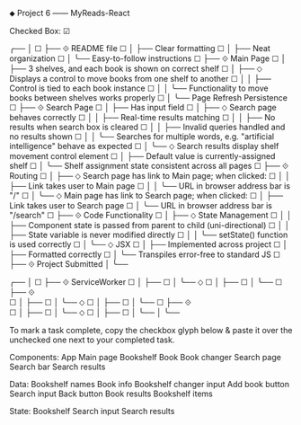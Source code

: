 ⬥ Project 6 —— MyReads-React

Checked Box: ☑︎

  ╭── <Rubric>
  │
☐ ├── ⟐ README file
☐ │   ├── Clear formatting
☐ │   ├── Neat organization
☐ │   ╰── Easy-to-follow instructions
☐ ├── ⟐ Main Page
☐ │   ├── 3 shelves, and each book is shown on correct shelf
☐ │   ├── ⬦ Displays a control to move books from one shelf to another
☐ │   │   ├── Control is tied to each book instance
☐ │   │   ╰── Functionality to move books between shelves works properly
☐ │   ╰── Page Refresh Persistence
☐ ├── ⟐ Search Page
☐ │   ├── Has input field
☐ │   ├── ⬦ Search page behaves correctly
☐ │   │   ├── Real-time results matching
☐ │   │   ├── No results when search box is cleared
☐ │   │   ├── Invalid queries handled and no results shown
☐ │   │   ╰── Searches for multiple words, e.g. "artificial intelligence" behave as expected
☐ │   ╰── ⬦ Search results display shelf movement control element
☐ │       ├── Default value is currently-assigned shelf
☐ │       ╰── Shelf assignment state consistent across all pages
☐ ├── ⟐ Routing
☐ │   ├── ⬦ Search page has link to Main page; when clicked:
☐ │   │   ├── Link takes user to Main page
☐ │   │   ╰── URL in browser address bar is "/"
☐ │   ╰── ⬦ Main page has link to Search page; when clicked:
☐ │       ├── Link takes user to Search page
☐ │       ╰── URL in browser address bar is "/search"
☐ ├── ⟐ Code Functionality
☐ │   ├── ⬦ State Management
☐ │   │   ├── Component state is passed from parent to child (uni-directional)
☐ │   │   ├── State variable is never modified directly
☐ │   │   ╰── setState() function is used correctly
☐ │   ╰── ⬦ JSX
☐ │       ├── Implemented across project
☐ │       ├── Formatted correctly
☐ │       ╰── Transpiles error-free to standard JS
☐ ├── ⟐ Project Submitted
  │
  ╰── </Rubric>


  ╭── <AboveAndBeyond>
  │
☐ ├── ⟐ ServiceWorker
☐ │   ├──
☐ │   ╰── ⬦
☐ │       ├──
☐ │       ╰──
☐ ├── ⟐  
☐ │   ├──
☐ │   ╰── ⬦
☐ │       ├──
☐ │       ╰──
☐ ├── ⟐  
☐ │   ├──
☐ │   ╰── ⬦
☐ │       ├──
☐ │       ╰──
  │
  ╰── </AboveAndBeyond>

To mark a task complete, copy the checkbox glyph below &
paste it over the unchecked one next to your completed task.


Components:
  App
    Main page
      Bookshelf
        Book
        Book changer
    Search page
      Search bar
      Search results

Data:
  Bookshelf names
  Book info
  Bookshelf changer input
  Add book button
  Search input
  Back button
  Book results
  Bookshelf items

  State:
    Bookshelf
    Search input
    Search results
